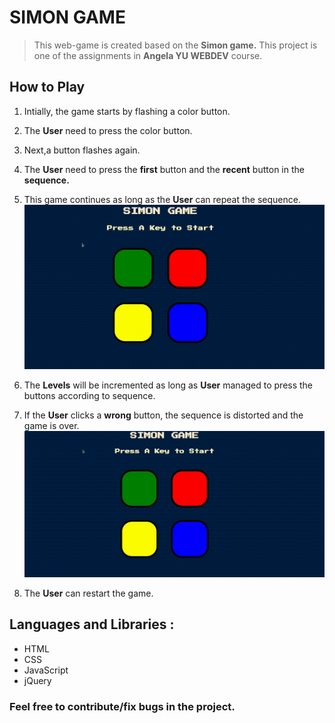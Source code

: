 # SIMON GAME

> This web-game is created based on the **Simon game.**
This project is one of the assignments in **Angela YU WEBDEV** course.


## How to Play

1. Intially, the game starts by flashing a color button.

2. The **User** need to press the color button.

3. Next,a button flashes again.

4. The **User** need to press the **first** button and the **recent** button in the **sequence.**

5. This game continues as long as the **User** can repeat the sequence.
![gameplay-gif](pictures/gameplay.gif)
6. The **Levels** will be incremented as long as **User** managed to press the buttons according to sequence.

6. If the **User** clicks a **wrong** button, the sequence is distorted and the game is over.
![wrong-gameplay-gif](pictures/wrong.gif)
7. The **User** can restart the game.


## Languages and Libraries :
- HTML
- CSS
- JavaScript
- jQuery 

### Feel free to contribute/fix bugs in the project.
